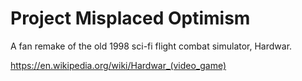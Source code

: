 # Project Misplaced Optimism
A fan remake of the old 1998 sci-fi flight combat simulator, Hardwar.

https://en.wikipedia.org/wiki/Hardwar_(video_game)


